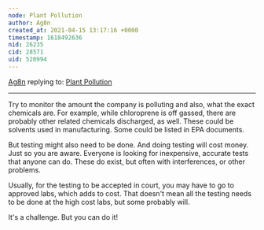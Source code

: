 ```yaml
---
node: Plant Pollution
author: Ag8n
created_at: 2021-04-15 13:17:16 +0000
timestamp: 1618492636
nid: 26235
cid: 28571
uid: 520994
---
```




[Ag8n](../profile/Ag8n) replying to: [Plant Pollution](../notes/jerejack0507/04-14-2021/plant-pollution)

----
Try to monitor the amount the company is polluting and also, what the exact chemicals are.  For example, while chloroprene is off gassed, there are probably other related chemicals discharged, as well.  These could be solvents used in manufacturing.  Some could be listed in EPA documents.  

But testing might also need to be done.  And doing testing will cost money.  Just so you are aware.  Everyone is looking for inexpensive, accurate tests that anyone can do.  These do exist, but often with interferences, or other problems. 

Usually, for the testing to be accepted in court, you may have to go to approved labs, which adds to cost.  That doesn't mean all the testing needs to be done at the high cost labs, but some probably will.  

It's a challenge.  But you can do it!